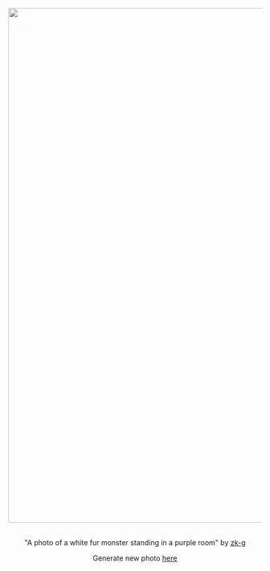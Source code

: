 
<div align="center">
  <br>
  <a href="https://raw.githubusercontent.com/zk-g/zk-g/main/images/2023_02_27_zk-g_a_photo_of_a_white_fur_monster_standing_in_a_purple_room.png"><img src="https://raw.githubusercontent.com/zk-g/zk-g/main/images/2023_02_27_zk-g_a_photo_of_a_white_fur_monster_standing_in_a_purple_room.png" width="1024px"></a>
  <br>
  <br>
  <p class="has-text-grey">"A photo of a white fur monster standing in a purple room" by <a href="https://github.com/zk-g" target="_blank">zk-g</a></p>
  <p class="has-text-grey">Generate new photo <a href="https://github.com/zk-g/zk-g/issues/new/choose">here</a></p>
</div>
